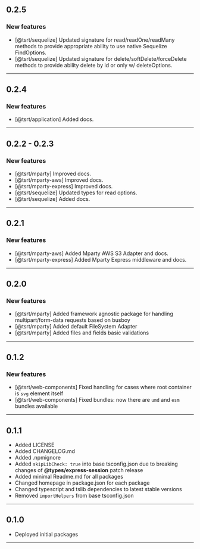 ## 0.2.5

### New features

- [@tsrt/sequelize] Updated signature for read/readOne/readMany methods to provide appropriate ability to use native Sequelize FindOptions.
- [@tsrt/sequelize] Updated signature for delete/softDelete/forceDelete methods to provide ability delete by id or only w/ deleteOptions.

---

## 0.2.4

### New features

- [@tsrt/application] Added docs.

---

## 0.2.2 - 0.2.3

### New features

- [@tsrt/mparty] Improved docs.
- [@tsrt/mparty-aws] Improved docs.
- [@tsrt/mparty-express] Improved docs.
- [@tsrt/sequelize] Updated types for read options.
- [@tsrt/sequelize] Added docs.

---

## 0.2.1

### New features

- [@tsrt/mparty-aws] Added Mparty AWS S3 Adapter and docs.
- [@tsrt/mparty-express] Added Mparty Express middleware and docs.

---

## 0.2.0

### New features

- [@tsrt/mparty] Added framework agnostic package for handling multipart/form-data requests based on busboy
- [@tsrt/mparty] Added default FileSystem Adapter
- [@tsrt/mparty] Added files and fields basic validations

---

## 0.1.2

### New features

- [@tsrt/web-components] Fixed handling for cases where root container is `svg` element itself
- [@tsrt/web-components] Fixed bundles: now there are `umd` and `esm` bundles available

---

## 0.1.1

- Added LICENSE
- Added CHANGELOG.md
- Added .npmignore
- Added `skipLibCheck: true` into base tsconfig.json due to breaking changes of __@types/express-session__ patch release
- Added minimal Readme.md for all packages
- Changed homepage in package.json for each package
- Changed typescript and tslib dependencies to latest stable versions
- Removed `importHelpers` from base tsconfig.json

---


## 0.1.0

- Deployed initial packages

---
